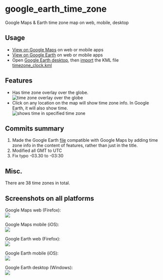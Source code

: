 # google_earth_time_zone
Google Maps & Earth time zone map on web, mobile, desktop 

## Usage
* [View on Google Maps](https://www.google.com/maps/d/u/0/viewer?mid=1p6Q6MCzlLxrtaU6A6yn4od-uj4u9R6w8&usp=sharing) on web or mobile apps  
* [View on Google Earth](https://earth.google.com/earth/d/1KD_1T8DSfpZK2PK2YF3Wpc-HSIru0BHQ?usp=sharing) on web or mobile apps  
* Open [Google Earth desktop](https://www.google.com/earth/about/versions/#earth-pro), then [import](https://support.google.com/earth/answer/7365595) the KML file [timezone_clock.kml](../../raw/main/timezone_clock.kml)

## Features
* Has time zone overlay over the globe.  
![time zone overlay over the globe](figs/banner.png)
* Click on any location on the map will show time zone info. In Google Earth, it will also show time.  
![shows time in specified time zone](figs/screenshot_Google_Earth_mobile_iOS.png)

## Commits summary
1. Made the Google Earth [file](http://www.barnabu.co.uk/files/kmz/timezone_clock.kmz) compatible with Google Maps by adding time zone info in the content of features, rather than just in the title.
2. Modified all GMT to UTC
3. Fix typo -03.30 to -03:30

## Misc.
There are 38 time zones in total.

## Screenshots on all platforms
Google Maps web (Firefox):  
![](figs/screenshot_Google_Maps_web.png)

Google Maps mobile (iOS):  
![](figs/screenshot_Google_Maps_mobile_iOS.png)

Google Earth web (Firefox):  
![](figs/screenshot_Google_Earth_web.png)

Google Earth mobile (iOS):  
![](figs/screenshot_Google_Earth_mobile_iOS.png)

Google Earth desktop (Windows):  
![](figs/screenshot_Google_Earth_desktop_Windows.png)
